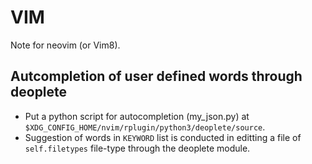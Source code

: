 # VIM
Note for neovim (or Vim8).

## Autcompletion of user defined words through deoplete
- Put a python script for autocompletion (my\_json.py) at `$XDG_CONFIG_HOME/nvim/rplugin/python3/deoplete/source`.
- Suggestion of words in `KEYWORD` list is conducted in editting a file of `self.filetypes` file-type through the deoplete module.


